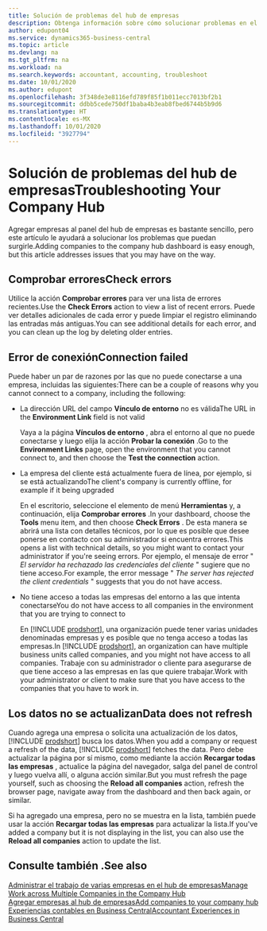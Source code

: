 ```yaml
---
title: Solución de problemas del hub de empresas
description: Obtenga información sobre cómo solucionar problemas en el hub de empresas de Dynamics 365 Business Central.
author: edupont04
ms.service: dynamics365-business-central
ms.topic: article
ms.devlang: na
ms.tgt_pltfrm: na
ms.workload: na
ms.search.keywords: accountant, accounting, troubleshoot
ms.date: 10/01/2020
ms.author: edupont
ms.openlocfilehash: 3f348de3e8116efd789f85f1b011ecc7013bf2b1
ms.sourcegitcommit: ddbb5cede750df1baba4b3eab8fbed6744b5b9d6
ms.translationtype: HT
ms.contentlocale: es-MX
ms.lasthandoff: 10/01/2020
ms.locfileid: "3927794"
---
```

# <a name="troubleshooting-your-company-hub"></a><span data-ttu-id="8c59d-103">Solución de problemas del hub de empresas</span><span class="sxs-lookup"><span data-stu-id="8c59d-103">Troubleshooting Your Company Hub</span></span>

<span data-ttu-id="8c59d-104">Agregar empresas al panel del hub de empresas es bastante sencillo, pero este artículo le ayudará a solucionar los problemas que puedan surgirle.</span><span class="sxs-lookup"><span data-stu-id="8c59d-104">Adding companies to the company hub dashboard is easy enough, but this article addresses issues that you may have on the way.</span></span>  

## <a name="check-errors"></a><span data-ttu-id="8c59d-105">Comprobar errores</span><span class="sxs-lookup"><span data-stu-id="8c59d-105">Check errors</span></span>

<span data-ttu-id="8c59d-106">Utilice la acción **Comprobar errores** para ver una lista de errores recientes.</span><span class="sxs-lookup"><span data-stu-id="8c59d-106">Use the **Check Errors** action to view a list of recent errors.</span></span> <span data-ttu-id="8c59d-107">Puede ver detalles adicionales de cada error y puede limpiar el registro eliminando las entradas más antiguas.</span><span class="sxs-lookup"><span data-stu-id="8c59d-107">You can see additional details for each error, and you can clean up the log by deleting older entries.</span></span>  

## <a name="connection-failed"></a><span data-ttu-id="8c59d-108">Error de conexión</span><span class="sxs-lookup"><span data-stu-id="8c59d-108">Connection failed</span></span>

<span data-ttu-id="8c59d-109">Puede haber un par de razones por las que no puede conectarse a una empresa, incluidas las siguientes:</span><span class="sxs-lookup"><span data-stu-id="8c59d-109">There can be a couple of reasons why you cannot connect to a company, including the following:</span></span>

- <span data-ttu-id="8c59d-110">La dirección URL del campo **Vínculo de entorno** no es válida</span><span class="sxs-lookup"><span data-stu-id="8c59d-110">The URL in the **Environment Link** field is not valid</span></span>  

  <span data-ttu-id="8c59d-111">Vaya a la página **Vínculos de entorno** , abra el entorno al que no puede conectarse y luego elija la acción **Probar la conexión** .</span><span class="sxs-lookup"><span data-stu-id="8c59d-111">Go to the **Environment Links** page, open the environment that you cannot connect to, and then choose the **Test the connection** action.</span></span>  
- <span data-ttu-id="8c59d-112">La empresa del cliente está actualmente fuera de línea, por ejemplo, si se está actualizando</span><span class="sxs-lookup"><span data-stu-id="8c59d-112">The client's company is currently offline, for example if it being upgraded</span></span>

  <span data-ttu-id="8c59d-113">En el escritorio, seleccione el elemento de menú **Herramientas** y, a continuación, elija **Comprobar errores** .</span><span class="sxs-lookup"><span data-stu-id="8c59d-113">In your dashboard, choose the **Tools** menu item, and then choose **Check Errors** .</span></span> <span data-ttu-id="8c59d-114">De esta manera se abrirá una lista con detalles técnicos, por lo que es posible que desee ponerse en contacto con su administrador si encuentra errores.</span><span class="sxs-lookup"><span data-stu-id="8c59d-114">This opens a list with technical details, so you might want to contact your administrator if you're seeing errors.</span></span> <span data-ttu-id="8c59d-115">Por ejemplo, el mensaje de error " *El servidor ha rechazado las credenciales del cliente* " sugiere que no tiene acceso.</span><span class="sxs-lookup"><span data-stu-id="8c59d-115">For example, the error message " *The server has rejected the client credentials* " suggests that you do not have access.</span></span>  
- <span data-ttu-id="8c59d-116">No tiene acceso a todas las empresas del entorno a las que intenta conectarse</span><span class="sxs-lookup"><span data-stu-id="8c59d-116">You do not have access to all companies in the environment that you are trying to connect to</span></span>

  <span data-ttu-id="8c59d-117">En [!INCLUDE [prodshort](includes/prodshort.md)], una organización puede tener varias unidades denominadas empresas y es posible que no tenga acceso a todas las empresas.</span><span class="sxs-lookup"><span data-stu-id="8c59d-117">In [!INCLUDE [prodshort](includes/prodshort.md)], an organization can have multiple business units called companies, and you might not have access to all companies.</span></span> <span data-ttu-id="8c59d-118">Trabaje con su administrador o cliente para asegurarse de que tiene acceso a las empresas en las que quiere trabajar.</span><span class="sxs-lookup"><span data-stu-id="8c59d-118">Work with your administrator or client to make sure that you have access to the companies that you have to work in.</span></span>  

## <a name="data-does-not-refresh"></a><span data-ttu-id="8c59d-119">Los datos no se actualizan</span><span class="sxs-lookup"><span data-stu-id="8c59d-119">Data does not refresh</span></span>

<span data-ttu-id="8c59d-120">Cuando agrega una empresa o solicita una actualización de los datos, [!INCLUDE [prodshort](includes/prodshort.md)] busca los datos.</span><span class="sxs-lookup"><span data-stu-id="8c59d-120">When you add a company or request a refresh of the data, [!INCLUDE [prodshort](includes/prodshort.md)] fetches the data.</span></span> <span data-ttu-id="8c59d-121">Pero debe actualizar la página por sí mismo, como mediante la acción **Recargar todas las empresas** , actualice la página del navegador, salga del panel de control y luego vuelva allí, o alguna acción similar.</span><span class="sxs-lookup"><span data-stu-id="8c59d-121">But you must refresh the page yourself, such as choosing the **Reload all companies** action, refresh the browser page, navigate away from the dashboard and then back again, or similar.</span></span>  

<span data-ttu-id="8c59d-122">Si ha agregado una empresa, pero no se muestra en la lista, también puede usar la acción **Recargar todas las empresas** para actualizar la lista.</span><span class="sxs-lookup"><span data-stu-id="8c59d-122">If you've added a company but it is not displaying in the list, you can also use the **Reload all companies** action to update the list.</span></span>

## <a name="see-also"></a><span data-ttu-id="8c59d-123">Consulte también .</span><span class="sxs-lookup"><span data-stu-id="8c59d-123">See also</span></span>

[<span data-ttu-id="8c59d-124">Administrar el trabajo de varias empresas en el hub de empresas</span><span class="sxs-lookup"><span data-stu-id="8c59d-124">Manage Work across Multiple Companies in the Company Hub</span></span>](company-hub.md)  
[<span data-ttu-id="8c59d-125">Agregar empresas al hub de empresas</span><span class="sxs-lookup"><span data-stu-id="8c59d-125">Add companies to your company hub</span></span>](company-hub-add-company.md)  
[<span data-ttu-id="8c59d-126">Experiencias contables en Business Central</span><span class="sxs-lookup"><span data-stu-id="8c59d-126">Accountant Experiences in Business Central</span></span>](finance-accounting.md)  

